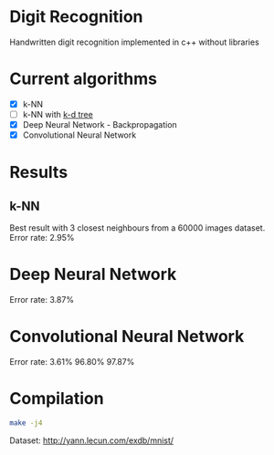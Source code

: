 # Digit Recognition
Handwritten digit recognition implemented in c++ without libraries

# Current algorithms
- [x] k-NN
- [ ] k-NN with [k-d tree](https://en.wikipedia.org/wiki/K-d_tree)
- [x] Deep Neural Network - Backpropagation
- [x] Convolutional Neural Network

# Results
## k-NN
Best result with 3 closest neighbours from a 60000 images dataset.  
Error rate: 2.95%

# Deep Neural Network
Error rate: 3.87%

# Convolutional Neural Network
Error rate: 3.61%
96.80%
97.87%

# Compilation
```bash
make -j4
```

Dataset: <http://yann.lecun.com/exdb/mnist/>
